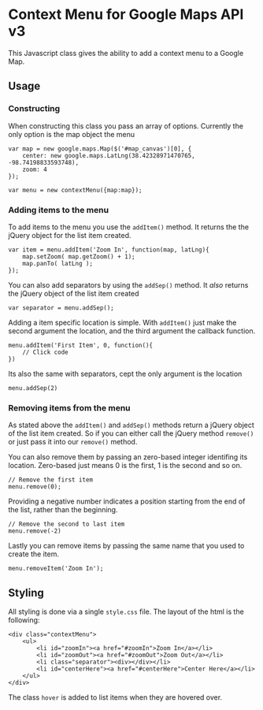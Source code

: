 Context Menu for Google Maps API v3
===================================

This Javascript class gives the ability to add a context menu to a Google Map.

Usage
-----

### Constructing

When constructing this class you pass an array of options. Currently the only option is the map object the menu

	var map = new google.maps.Map($('#map_canvas')[0], {
		center: new google.maps.LatLng(38.42328971470765, -98.74198833593748),
		zoom: 4
	});

	var menu = new contextMenu({map:map});


### Adding items to the menu

To add items to the menu you use the `addItem()` method. It returns the the jQuery object for the list item created.

	var item = menu.addItem('Zoom In', function(map, latLng){
		map.setZoom( map.getZoom() + 1);
		map.panTo( latLng );
	});

You can also add separators by using the `addSep()` method. It _also_ returns the jQuery object of the list item created

	var separator = menu.addSep();

Adding a item specific location is simple. With `addItem()` just make the second argument the location, and the third argument the callback function.

	menu.addItem('First Item', 0, function(){
		// Click code
	})

Its also the same with separators, cept the only argument is the location

	menu.addSep(2)


### Removing items from the menu

As stated above the `addItem()` and `addSep()` methods return a jQuery object of the list item created. So if you can either call the jQuery method `remove()` or just pass it into our `remove()` method.

You can also remove them by passing an zero-based integer identifing its location. Zero-based just means 0 is the first, 1 is the second and so on.

	// Remove the first item
	menu.remove(0);

Providing a negative number indicates a position starting from the end of the list, rather than the beginning.

	// Remove the second to last item
	menu.remove(-2)

Lastly you can remove items by passing the same name that you used to create the item.

	menu.removeItem('Zoom In');


Styling
-------

All styling is done via a single `style.css` file. The layout of the html is the following:

	<div class="contextMenu">
		<ul>
			<li id="zoomIn"><a href="#zoomIn">Zoom In</a></li>
			<li id="zoomOut"><a href="#zoomOut">Zoom Out</a></li>
			<li class="separator"><div></div></li>
			<li id="centerHere"><a href="#centerHere">Center Here</a></li>
		</ul>
	</div>

The class `hover` is added to list items when they are hovered over.